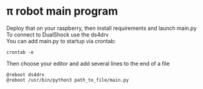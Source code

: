 # **π robot main program**
Deploy that on your raspberry, then install requirements and launch main.py  
To connect to DualShock use the ds4drv  
You can add main.py to startup via crontab:  
```
crontab -e
```
Then choose your editor and add several lines to the end of a file  
```
@reboot ds4drv
@reboot /usr/bin/python3 path_to_file/main.py
```